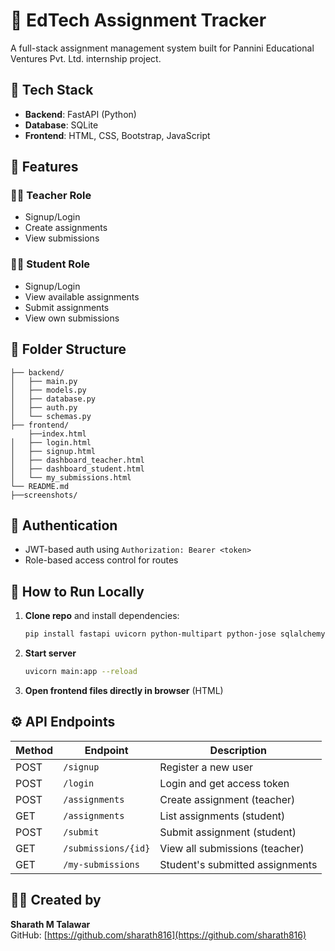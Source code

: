 # 📘 EdTech Assignment Tracker

A full-stack assignment management system built for Pannini Educational Ventures Pvt. Ltd. internship project.

## 🔧 Tech Stack

- **Backend**: FastAPI (Python)
- **Database**: SQLite
- **Frontend**: HTML, CSS, Bootstrap, JavaScript

## 🎯 Features

### 👨‍🏫 Teacher Role
- Signup/Login
- Create assignments
- View submissions

### 👨‍🎓 Student Role
- Signup/Login
- View available assignments
- Submit assignments
- View own submissions

## 📁 Folder Structure

```
├── backend/
│   ├── main.py
│   ├── models.py
│   ├── database.py
│   ├── auth.py
│   └── schemas.py
├── frontend/
    ├──index.html
│   ├── login.html
│   ├── signup.html
│   ├── dashboard_teacher.html
│   ├── dashboard_student.html
│   └── my_submissions.html
└── README.md
├──screenshots/
```

## 🔐 Authentication

- JWT-based auth using `Authorization: Bearer <token>`
- Role-based access control for routes

## 🚀 How to Run Locally

1. **Clone repo** and install dependencies:
   ```bash
   pip install fastapi uvicorn python-multipart python-jose sqlalchemy passlib
   ```

2. **Start server**
   ```bash
   uvicorn main:app --reload
   ```

3. **Open frontend files directly in browser** (HTML)

## ⚙️ API Endpoints

| Method | Endpoint               | Description                     |
|--------|------------------------|---------------------------------|
| POST   | `/signup`              | Register a new user             |
| POST   | `/login`               | Login and get access token      |
| POST   | `/assignments`         | Create assignment (teacher)     |
| GET    | `/assignments`         | List assignments (student)      |
| POST   | `/submit`              | Submit assignment (student)     |
| GET    | `/submissions/{id}`    | View all submissions (teacher)  |
| GET    | `/my-submissions`      | Student's submitted assignments |


## 👨‍🎓 Created by
**Sharath M Talawar**  
GitHub: [https://github.com/sharath816](https://github.com/sharath816)
